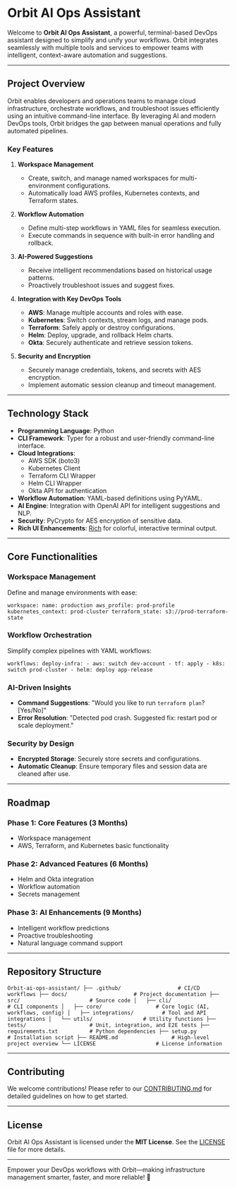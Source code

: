 # Orbit AI Ops Assistant

Welcome to **Orbit AI Ops Assistant**, a powerful, terminal-based DevOps assistant designed to simplify and unify your workflows. Orbit integrates seamlessly with multiple tools and services to empower teams with intelligent, context-aware automation and suggestions.

---

## Project Overview

Orbit enables developers and operations teams to manage cloud infrastructure, orchestrate workflows, and troubleshoot issues efficiently using an intuitive command-line interface. By leveraging AI and modern DevOps tools, Orbit bridges the gap between manual operations and fully automated pipelines.

### Key Features

1.  **Workspace Management**

    - Create, switch, and manage named workspaces for multi-environment configurations.
    - Automatically load AWS profiles, Kubernetes contexts, and Terraform states.

2.  **Workflow Automation**

    - Define multi-step workflows in YAML files for seamless execution.
    - Execute commands in sequence with built-in error handling and rollback.

3.  **AI-Powered Suggestions**

    - Receive intelligent recommendations based on historical usage patterns.
    - Proactively troubleshoot issues and suggest fixes.

4.  **Integration with Key DevOps Tools**

    - **AWS**: Manage multiple accounts and roles with ease.
    - **Kubernetes**: Switch contexts, stream logs, and manage pods.
    - **Terraform**: Safely apply or destroy configurations.
    - **Helm**: Deploy, upgrade, and rollback Helm charts.
    - **Okta**: Securely authenticate and retrieve session tokens.

5.  **Security and Encryption**

    - Securely manage credentials, tokens, and secrets with AES encryption.
    - Implement automatic session cleanup and timeout management.

---

## Technology Stack

- **Programming Language**: Python
- **CLI Framework**: Typer for a robust and user-friendly command-line interface.
- **Cloud Integrations**:
  - AWS SDK (boto3)
  - Kubernetes Client
  - Terraform CLI Wrapper
  - Helm CLI Wrapper
  - Okta API for authentication
- **Workflow Automation**: YAML-based definitions using PyYAML.
- **AI Engine**: Integration with OpenAI API for intelligent suggestions and NLP.
- **Security**: PyCrypto for AES encryption of sensitive data.
- **Rich UI Enhancements**: [Rich](https://rich.readthedocs.io/) for colorful, interactive terminal output.

---

## Core Functionalities

### Workspace Management

Define and manage environments with ease:

`workspace:
  name: production
  aws_profile: prod-profile
  kubernetes_context: prod-cluster
  terraform_state: s3://prod-terraform-state`

### Workflow Orchestration

Simplify complex pipelines with YAML workflows:

`workflows:
  deploy-infra:
    - aws: switch dev-account
    - tf: apply
    - k8s: switch prod-cluster
    - helm: deploy app-release`

### AI-Driven Insights

- **Command Suggestions**: "Would you like to run `terraform plan`? [Yes/No]"
- **Error Resolution**: "Detected pod crash. Suggested fix: restart pod or scale deployment."

### Security by Design

- **Encrypted Storage**: Securely store secrets and configurations.
- **Automatic Cleanup**: Ensure temporary files and session data are cleaned after use.

---

## Roadmap

### **Phase 1: Core Features (3 Months)**

- Workspace management
- AWS, Terraform, and Kubernetes basic functionality

### **Phase 2: Advanced Features (6 Months)**

- Helm and Okta integration
- Workflow automation
- Secrets management

### **Phase 3: AI Enhancements (9 Months)**

- Intelligent workflow predictions
- Proactive troubleshooting
- Natural language command support

---

## Repository Structure

`Orbit-ai-ops-assistant/
├── .github/                  # CI/CD workflows
├── docs/                     # Project documentation
├── src/                      # Source code
│   ├── cli/                  # CLI components
│   ├── core/                 # Core logic (AI, workflows, config)
│   ├── integrations/         # Tool and API integrations
│   └── utils/                # Utility functions
├── tests/                    # Unit, integration, and E2E tests
├── requirements.txt          # Python dependencies
├── setup.py                  # Installation script
├── README.md                 # High-level project overview
└── LICENSE                   # License information`

---

## Contributing

We welcome contributions! Please refer to our [CONTRIBUTING.md](CONTRIBUTING.md) for detailed guidelines on how to get started.

---

## License

Orbit AI Ops Assistant is licensed under the **MIT License**. See the [LICENSE](LICENSE) file for more details.

---

Empower your DevOps workflows with Orbit—making infrastructure management smarter, faster, and more reliable! 🚀

